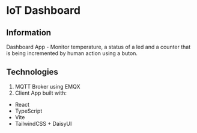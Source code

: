 # IoT Dashboard 

## Information

Dashboard App - Monitor temperature, a status of a led and a counter that is being incremented by human action using a buton.

## Technologies

1. MQTT Broker using EMQX
2. Client App built with: 
  - React
  - TypeScript
  - Vite
  - TailwindCSS + DaisyUI
